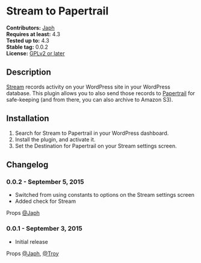# Stream to Papertrail

**Contributors:**		[Japh](https://profiles.wordpress.org/japh)  
**Requires at least:**	4.3  
**Tested up to:**		4.3  
**Stable tag:**			0.0.2  
**License:**			[GPLv2 or later](https://www.gnu.org/licenses/gpl-2.0.html)  

## Description

[Stream](https://wordpress.org/plugins/stream/) records activity on your WordPress site in your WordPress database. This plugin allows you to also send those records to [Papertrail](https://papertrailapp.com/) for safe-keeping (and from there, you can also archive to Amazon S3).

## Installation

1. Search for Stream to Papertrail in your WordPress dashboard.
2. Install the plugin, and activate it.
3. Set the Destination for Papertrail on your Stream settings screen.

## Changelog

### 0.0.2 - September 5, 2015

* Switched from using constants to options on the Stream settings screen
* Added check for Stream

Props [@Japh](https://github.com/japh)

### 0.0.1 - September 3, 2015

* Initial release

Props [@Japh](https://github.com/japh), [@Troy](https://github.com/troy)
